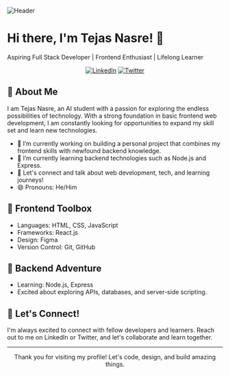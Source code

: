 ![Header](https://github.com/account)

# Hi there, I'm Tejas Nasre! 👋

Aspiring Full Stack Developer | Frontend Enthusiast | Lifelong Learner

<p align="center">
  <a href="https://www.linkedin.com/in/tejasnasre/"><img src="https://img.shields.io/badge/-LinkedIn-%230077B5" alt="LinkedIn"></a>
  <a href="https://twitter.com/tejas07777"><img src="https://img.shields.io/badge/-Twitter-%231DA1F2" alt="Twitter"></a>
</p>

## 🚀 About Me

I am Tejas Nasre, an AI student with a passion for exploring the endless possibilities of technology. With a strong foundation in basic frontend web development, I am constantly looking for opportunities to expand my skill set and learn new technologies.

- 🔭 I’m currently working on building a personal project that combines my frontend skills with newfound backend knowledge.
- 🌱 I’m currently learning backend technologies such as Node.js and Express.
- 💬 Let's connect and talk about web development, tech, and learning journeys!
- 😄 Pronouns: He/Him

## 🎨 Frontend Toolbox

- Languages: HTML, CSS, JavaScript
- Frameworks: React.js
- Design: Figma
- Version Control: Git, GitHub

## 💼 Backend Adventure

- Learning: Node.js, Express
- Excited about exploring APIs, databases, and server-side scripting.

## 🎉 Let's Connect!

I'm always excited to connect with fellow developers and learners. Reach out to me on LinkedIn or Twitter, and let's collaborate and learn together.

---

<p align="center">Thank you for visiting my profile! Let's code, design, and build amazing things.</p>
